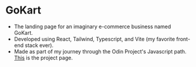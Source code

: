 # GoKart

- The landing page for an imaginary e-commerce business named GoKart.
- Developed using React, Tailwind, Typescript, and Vite (my favorite front-end stack ever).
- Made as part of my journey through the Odin Project's Javascript path. [This](https://www.theodinproject.com/lessons/node-path-react-new-shopping-cart) is the project page.
